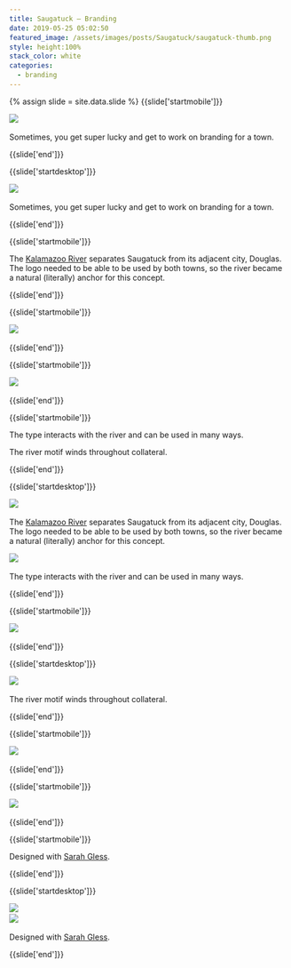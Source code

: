 ```yaml
---
title: Saugatuck — Branding
date: 2019-05-25 05:02:50
featured_image: /assets/images/posts/Saugatuck/saugatuck-thumb.png
style: height:100%
stack_color: white
categories:
  - branding
---
```

{% assign slide = site.data.slide %}
{{slide['startmobile']}}

<div><img class='full-height' src='/assets/images/posts/Saugatuck/saugatuck-1-mobile.jpg' srcset='/assets/images/posts/Saugatuck/saugatuck-1-mobile.jpg 375w, /assets/images/posts/Saugatuck/saugatuck-1-mobile@2x.jpg 750w, /assets/images/posts/Saugatuck/saugatuck-1-mobile@3x.jpg 1125w'></div>

<p class="bg">Sometimes, you get super lucky and get to work on branding for a town.</p>

{{slide['end']}}

{{slide['startdesktop']}}

<div><img class='full-width' src='/assets/images/posts/Saugatuck/saugatuck-1@3x.png' srcset='/assets/images/posts/Saugatuck/saugatuck-1.png 1024w, /assets/images/posts/Saugatuck/saugatuck-1@2x.png 2048w, /assets/images/posts/Saugatuck/saugatuck-1@3x.png 3072w'></div>

Sometimes, you get super lucky and get to work on branding for a town.

{{slide['end']}}

{{slide['startmobile']}}

The <a href='https://en.wikipedia.org/wiki/Kalamazoo_River'>Kalamazoo River</a> separates Saugatuck from its adjacent city, Douglas. The logo needed to be able to be used by both towns, so the river became a natural (literally) anchor for this concept.

{{slide['end']}}

{{slide['startmobile']}}

<div><img class='full-height' src='/assets/images/posts/Saugatuck/saugatuck-2-mobile.jpg' srcset='/assets/images/posts/Saugatuck/saugatuck-2-mobile.jpg 375w, /assets/images/posts/Saugatuck/saugatuck-2-mobile@2x.jpg 750w, /assets/images/posts/Saugatuck/saugatuck-2-mobile@3x.jpg 1125w'></div>

<p class='bg-dark'></p>


{{slide['end']}}

{{slide['startmobile']}}

<div><img class='full-height' src='/assets/images/posts/Saugatuck/saugatuck-6-mobile.jpg' srcset='/assets/images/posts/Saugatuck/saugatuck-6-mobile.jpg 375w, /assets/images/posts/Saugatuck/saugatuck-6-mobile@2x.jpg 750w, /assets/images/posts/Saugatuck/saugatuck-6-mobile@3x.jpg 1125w'></div>


{{slide['end']}}

{{slide['startmobile']}}

The type interacts with the river and can be used in many ways.

The river motif winds throughout collateral.


{{slide['end']}}

{{slide['startdesktop']}}

<div><img src='/assets/images/posts/Saugatuck/saugatuck-2@2x.jpg' srcset='/assets/images/posts/Saugatuck/saugatuck-2.jpg 794w, /assets/images/posts/Saugatuck/saugatuck-2@2x.jpg 1588w, /assets/images/posts/Saugatuck/saugatuck-2@3x.jpg 2382w'></div>

The <a href='https://en.wikipedia.org/wiki/Kalamazoo_River'>Kalamazoo River</a> separates Saugatuck from its adjacent city, Douglas. The logo needed to be able to be used by both towns, so the river became a natural (literally) anchor for this concept.

<div><img src='/assets/images/posts/Saugatuck/saugatuck-3@2x.jpg' srcset='/assets/images/posts/Saugatuck/saugatuck-3.jpg 794w, /assets/images/posts/Saugatuck/saugatuck-3@2x.jpg 1588w, /assets/images/posts/Saugatuck/saugatuck-3@3x.jpg 2382w'></div>

The type interacts with the river and can be used in many ways.

{{slide['end']}}

{{slide['startmobile']}}

<div><img class='full-height' src='/assets/images/posts/Saugatuck/saugatuck-3-mobile.png' srcset='/assets/images/posts/Saugatuck/saugatuck-3-mobile.png 375w, /assets/images/posts/Saugatuck/saugatuck-3-mobile@2x.png 750w, /assets/images/posts/Saugatuck/saugatuck-3-mobile@3x.png 1125w'></div>

<p class='bg-dark'></p>


{{slide['end']}}

{{slide['startdesktop']}}

<div><img src='/assets/images/posts/Saugatuck/saugatuck-4@2x.jpg' srcset='/assets/images/posts/Saugatuck/saugatuck-4.jpg 794w, /assets/images/posts/Saugatuck/saugatuck-4@2x.jpg 1588w, /assets/images/posts/Saugatuck/saugatuck-4@3x.jpg 2382w'></div>

The river motif winds throughout collateral.

{{slide['end']}}

{{slide['startmobile']}}

<div><img class='full-height' src='/assets/images/posts/Saugatuck/saugatuck-4-mobile.png' srcset='/assets/images/posts/Saugatuck/saugatuck-4-mobile.png 375w, /assets/images/posts/Saugatuck/saugatuck-4-mobile@2x.png 750w, /assets/images/posts/Saugatuck/saugatuck-4-mobile@3x.png 1125w'></div>

<p class='bg-dark'></p>


{{slide['end']}}

{{slide['startmobile']}}

<div><img class='full-height' src='/assets/images/posts/Saugatuck/saugatuck-5-mobile.png' srcset='/assets/images/posts/Saugatuck/saugatuck-5-mobile.png 375w, /assets/images/posts/Saugatuck/saugatuck-5-mobile@2x.png 750w, /assets/images/posts/Saugatuck/saugatuck-5-mobile@3x.png 1125w'></div>

<p class='bg-dark'></p>

{{slide['end']}}

{{slide['startmobile']}}

Designed with <a href='https://sarahgless.com/'>Sarah Gless</a>.

{{slide['end']}}

{{slide['startdesktop']}}

<div><img src='/assets/images/posts/Saugatuck/saugatuck-5@2x.jpg' srcset='/assets/images/posts/Saugatuck/saugatuck-5.jpg 794w, /assets/images/posts/Saugatuck/saugatuck-5@2x.jpg 1588w, /assets/images/posts/Saugatuck/saugatuck-5@3x.jpg 2382w'></div>

<div><img src='/assets/images/posts/Saugatuck/saugatuck-6@2x.jpg' srcset='/assets/images/posts/Saugatuck/saugatuck-6.jpg 794w, /assets/images/posts/Saugatuck/saugatuck-6@2x.jpg 1588w, /assets/images/posts/Saugatuck/saugatuck-6@3x.jpg 2382w'></div>

Designed with <a href='https://sarahgless.com/'>Sarah Gless</a>.

{{slide['end']}}
